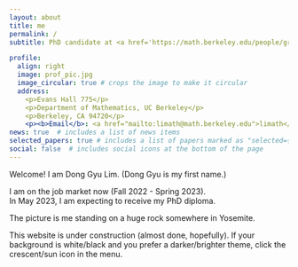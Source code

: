 ```yaml
---
layout: about
title: me
permalink: /
subtitle: PhD candidate at <a href='https://math.berkeley.edu/people/grad/dong-gyu-lim'>UC Berkeley</a>

profile:
  align: right
  image: prof_pic.jpg
  image_circular: true # crops the image to make it circular
  address:
    <p>Evans Hall 775</p>
    <p>Department of Mathematics, UC Berkeley</p>
    <p>Berkeley, CA 94720</p>
    <p><b>Email</b>: <a href="mailto:limath@math.berkeley.edu">limath</a> (Click!)</p>
news: true  # includes a list of news items
selected_papers: true # includes a list of papers marked as "selected={true}"
social: false  # includes social icons at the bottom of the page
---
```


Welcome! I am Dong Gyu Lim. (Dong Gyu is my first name.)

I am on the job market now (Fall 2022 - Spring 2023).<br>
In May 2023, I am expecting to receive my PhD diploma.

The picture is me standing on a huge rock somewhere in Yosemite.

This website is under construction (almost done, hopefully).
If your background is white/black and you prefer a darker/brighter theme, click the crescent/sun icon in the menu.


<!--
I love (active and collaborative) sports. I have been playing tennis almost two years now. I love soccer too.


Write your biography here. Tell the world about yourself. Link to your favorite [subreddit](http://reddit.com). You can put a picture in, too. The code is already in, just name your picture `prof_pic.jpg` and put it in the `img/` folder.

Put your address / P.O. box / other info right below your picture. You can also disable any these elements by editing `profile` property of the YAML header of your `_pages/about.md`. Edit `_bibliography/papers.bib` and Jekyll will render your [publications page](/al-folio/publications/) automatically.

Link to your social media connections, too. This theme is set up to use [Font Awesome icons](http://fortawesome.github.io/Font-Awesome/) and [Academicons](https://jpswalsh.github.io/academicons/), like the ones below. Add your Facebook, Twitter, LinkedIn, Google Scholar, or just disable all of them. -->
